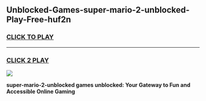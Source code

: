 
## Unblocked-Games-super-mario-2-unblocked-Play-Free-huf2n
<h3>
<a href="https://premium76.site?title=super-mario-2-unblocked&ref=12A">CLICK TO PLAY</a></h3>
<hr>

<h3>
<a href="https://premium76.site?title=super-mario-2-unblocked&ref=12A">CLICK 2 PLAY</a>
  
</h3>

<a href="https://premium76.site?title=super-mario-2-unblocked&ref=12A"><img src="https://clearcache.store/games.png"></a>


**super-mario-2-unblocked games unblocked: Your Gateway to Fun and Accessible Online Gaming**
